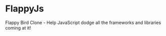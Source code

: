 # FlappyJs
Flappy Bird Clone - Help JavaScript dodge all the frameworks and libraries coming at it!
